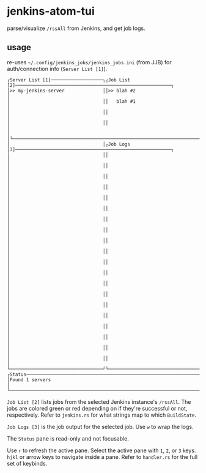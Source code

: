 # jenkins-atom-tui

parse/visualize `/rssAll` from Jenkins, and get job logs.

## usage

re-uses `~/.config/jenkins_jobs/jenkins_jobs.ini` (from JJB) for auth/connection
info (`Server List [1]`).

```plain
┌Server List [1]───────────────────┐┌Job List [2]─────────────────────────────────────────────────────────┐
│>> my-jenkins-server              ││>> blah #2                                                           │
│                                  ││   blah #1                                                           │
│                                  ││                                                                     │
│                                  ││                                                                     │
│                                  │└─────────────────────────────────────────────────────────────────────┘
│                                  │┌Job Logs [3]─────────────────────────────────────────────────────────┐
│                                  ││                                                                     │
│                                  ││                                                                     │
│                                  ││                                                                     │
│                                  ││                                                                     │
│                                  ││                                                                     │
│                                  ││                                                                     │
│                                  ││                                                                     │
│                                  ││                                                                     │
│                                  ││                                                                     │
│                                  ││                                                                     │
│                                  ││                                                                     │
│                                  ││                                                                     │
│                                  ││                                                                     │
│                                  ││                                                                     │
│                                  ││                                                                     │
│                                  ││                                                                     │
│                                  ││                                                                     │
│                                  ││                                                                     │
│                                  ││                                                                     │
│                                  ││                                                                     │
└──────────────────────────────────┘└─────────────────────────────────────────────────────────────────────┘
┌Status───────────────────────────────────────────────────────────────────────────────────────────────────┐
│Found 1 servers                                                                                          │
└─────────────────────────────────────────────────────────────────────────────────────────────────────────┘
```

`Job List [2]` lists jobs from the selected Jenkins instance's `/rssAll`. The
jobs are colored green or red depending on if they're successful or not,
respectively. Refer to `jenkins.rs` for what strings map to which `BuildState`.

`Job Logs [3]` is the job output for the selected job. Use `w` to wrap the logs.

The `Status` pane is read-only and not focusable.

Use `r` to refresh the active pane. Select the active pane with `1`, `2`, or `3`
keys. `hjkl` or arrow keys to navigate inside a pane. Refer to `handler.rs` for
the full set of keybinds.
